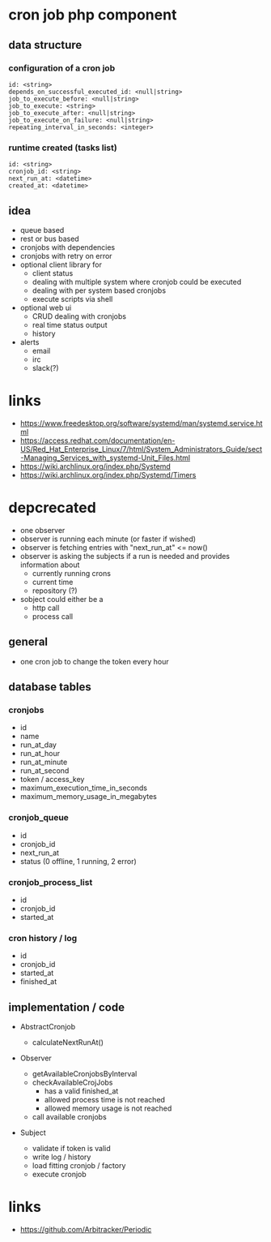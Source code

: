 # cron job php component

## data structure

### configuration of a cron job

```
id: <string>
depends_on_successful_executed_id: <null|string>
job_to_execute_before: <null|string>
job_to_execute: <string>
job_to_execute_after: <null|string>
job_to_execute_on_failure: <null|string>
repeating_interval_in_seconds: <integer>
```

### runtime created (tasks list)

```
id: <string>
cronjob_id: <string>
next_run_at: <datetime>
created_at: <datetime>
```

## idea

* queue based
* rest or bus based
* cronjobs with dependencies
* cronjobs with retry on error
* optional client library for
    * client status
    * dealing with multiple system where cronjob could be executed
    * dealing with per system based cronjobs
    * execute scripts via shell
* optional web ui
    * CRUD dealing with cronjobs
    * real time status output
    * history
* alerts
    * email
    * irc
    * slack(?)

# links

* https://www.freedesktop.org/software/systemd/man/systemd.service.html
* https://access.redhat.com/documentation/en-US/Red_Hat_Enterprise_Linux/7/html/System_Administrators_Guide/sect-Managing_Services_with_systemd-Unit_Files.html
* https://wiki.archlinux.org/index.php/Systemd
* https://wiki.archlinux.org/index.php/Systemd/Timers

# depcrecated

* one observer
* observer is running each minute (or faster if wished)
* observer is fetching entries with "next_run_at" <= now()
* observer is asking the subjects if a run is needed and provides information about
    * currently running crons
    * current time
    * repository (?)
* sobject could either be a
    * http call
    * process call

## general

* one cron job to change the token every hour

## database tables

### cronjobs

* id
* name
* run_at_day
* run_at_hour
* run_at_minute
* run_at_second
* token / access_key
* maximum_execution_time_in_seconds
* maximum_memory_usage_in_megabytes

### cronjob_queue

* id
* cronjob_id
* next_run_at
* status (0 offline, 1 running, 2 error)

### cronjob_process_list

* id
* cronjob_id
* started_at

### cron history / log

* id
* cronjob_id
* started_at
* finished_at

## implementation / code

* AbstractCronjob
    * calculateNextRunAt()

* Observer
    * getAvailableCronjobsByInterval
    * checkAvailableCrojJobs
        * has a valid finished_at
        * allowed process time is not reached
        * allowed memory usage is not reached
    * call available cronjobs

* Subject
    * validate if token is valid
    * write log / history
    * load fitting cronjob / factory
    * execute cronjob

# links

* https://github.com/Arbitracker/Periodic
